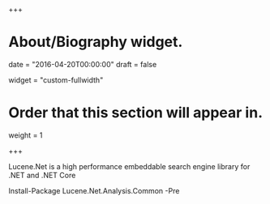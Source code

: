 +++
# About/Biography widget.

date = "2016-04-20T00:00:00"
draft = false

widget = "custom-fullwidth"

# Order that this section will appear in.
weight = 1

+++
<div class="container">
    <p class="text-center">Lucene.Net is a high performance embeddable search engine library for .NET and .NET Core</p>
        <div class="row">
            <div class="nuget-well col-xs-10 col-xs-offset-1 col-sm-8 col-sm-offset-2 col-md-offset-2 col-md-8">
                Install-Package Lucene.Net.Analysis.Common -Pre
            </div>
        </div>
    <div class="row">
        <div class="text-center project-links">
            <a href="https://github.com/apache/lucenenet" target="_blank" ><i class="fa fa-github"></i></a>
            <a href="http://mail-archives.apache.org/mod_mbox/lucenenet-dev/" target="_blank"><i class="fa fa-envelope-o"></i></a>
        </div>
    </div>
</div>
